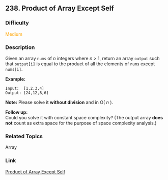 ## 238. Product of Array Except Self
### Difficulty

 <font color=orange>Medium</font>

### Description

Given an array `nums` of _n_ integers where _n_ > 1,  return an array `output`
such that `output[i]` is equal to the product of all the elements of `nums`
except `nums[i]`.

**Example:**
            Input:  [1,2,3,4]    Output: [24,12,8,6]    

**Note:** Please solve it **without division** and in O( _n_ ).

**Follow up:**  
Could you solve it with constant space complexity? (The output array **does
not** count as extra space for the purpose of space complexity analysis.)


### Related Topics

Array


### Link
[Product of Array Except Self](https://leetcode.com/problems/product-of-array-except-self)
